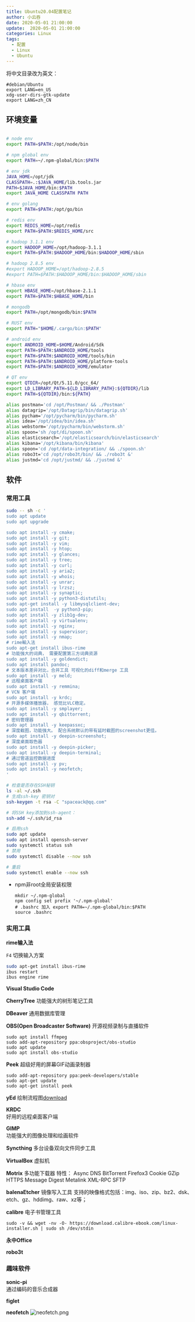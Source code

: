 ```yaml
---
title: Ubuntu20.04配置笔记
author: 小云吞
date: 2020-05-01 21:00:00
update:  2020-05-01 21:00:00
categories: Linux
tags: 
  - 配置
  - Linux
  - Ubuntu
---
```


将中文目录改为英文：

    #debian/Ubuntu
    export LANG=en_US
    xdg-user-dirs-gtk-update
    export LANG=zh_CN

## 环境变量

```bash

# node env
export PATH=$PATH:/opt/node/bin

# npm global env 
export PATH=~/.npm-global/bin:$PATH

# env jdk
JAVA_HOME=/opt/jdk
CLASSPATH=.:$JAVA_HOME/lib.tools.jar
PATH=$JAVA_HOME/bin:$PATH
export JAVA_HOME CLASSPATH PATH

# env golang
export PATH=$PATH:/opt/go/bin

# redis env
export REDIS_HOME=/opt/redis
export PATH=$PATH:$REDIS_HOME/src

# hadoop 3.1.1 env
export HADOOP_HOME=/opt/hadoop-3.1.1
export PATH=$PATH:$HADOOP_HOME/bin:$HADOOP_HOME/sbin

# hadoop 2.8.5 env
#export HADOOP_HOME=/opt/hadoop-2.8.5
#export PATH=$PATH:$HADOOP_HOME/bin:$HADOOP_HOME/sbin

# hbase env
export HBASE_HOME=/opt/hbase-2.1.1
export PATH=$PATH:$HBASE_HOME/bin

# mongodb
export PATH=/opt/mongodb/bin:$PATH

# RUST env
export PATH="$HOME/.cargo/bin:$PATH"

# android env
export ANDROID_HOME=$HOME/Android/Sdk
export PATH=$PATH:$ANDROID_HOME/tools
export PATH=$PATH:$ANDROID_HOME/tools/bin
export PATH=$PATH:$ANDROID_HOME/platform-tools
export PATH=$PATH:$ANDROID_HOME/emulator

# QT env
export QTDIR=/opt/Qt/5.11.0/gcc_64/
export LD_LIBRARY_PATH=${LD_LIBRARY_PATH}:${QTDIR}/lib
export PATH=${QTDIR}/bin:${PATH}

alias postman='cd /opt/Postman/ && ./Postman'
alias datagrip='/opt/Datagrip/bin/datagrip.sh'
alias pycham='/opt/pycharm/bin/pycharm.sh'
alias idea='/opt/idea/bin/idea.sh'
alias webstorm='/opt/pycharm/bin/webstorm.sh'
alias spoon='sh /opt/di/spoon.sh'
alias elasticsearch='/opt/elasticsearch/bin/elasticsearch'
alias kibana='/opt/kibana/bin/kibana'
alias spoon='cd /opt/data-integration/ && ./spoon.sh'
alias robo3t='cd /opt/robo3t/bin/ && ./robo3t &'
alias justmd='cd /opt/justmd/ && ./justmd &'

```

## 软件

### 常用工具

```bash
sudo -- sh -c '
sudo apt update
sudo apt upgrade

sudo apt install -y cmake;
sudo apt install -y git;
sudo apt install -y vim;
sudo apt install -y htop;
sudo apt install -y glances;
sudo apt install -y tree;
sudo apt install -y curl;
sudo apt install -y aria2;
sudo apt install -y whois;
sudo apt install -y unrar;
sudo apt install -y lrzsz;
sudo apt install -y synaptic;
sudo apt install -y python3-distutils;
sudo apt-get install -y libmysqlclient-dev;
sudo apt install  -y python3-pip;
sudo apt install -y zlib1g-dev;
sudo apt install -y virtualenv;
sudo apt install -y nginx;
sudo apt install -y supervisor;
sudo apt install -y nmap;
# rime輸入法
sudo apt-get install ibus-rime
# 功能强大的词典， 需要配置第三方词典资源
sudo apt install -y goldendict;
sudo apt install pandoc;
# 文本版本差异对比，合并工具 可视化的diff和merge 工具
sudo apt install -y meld;
# 远程桌面客户端
sudo apt install -y remmina;
# VCN 客户端
sudo apt install -y krdc;
# 开源多媒体播放器， 感觉比VLC稳定。
sudo apt install -y smplayer;
sudo apt install -y qbittorrent;
# 密码管理器
sudo apt install -y keepassxc;
# 深度截图，功能强大。 配合系统默认的带有延时截图的screenshot更佳。
sudo apt install -y deepin-screenshot;
# 深度桌面取色器
sudo apt install -y deepin-picker;
sudo apt install -y deepin-terminal;
# 通过管道监控数据进度
sudo apt install -y pv;
sudo apt install -y neofetch;
'
```
```bash
# 检查是否存在SSH秘钥
ls -al ~/.ssh
# 生成ssh-key 密钥对
ssh-keygen -t rsa -C "spaceack@qq.com"

# 将SSH key添加到ssh-agent：
ssh-add ~/.ssh/id_rsa

# 启用ssh
sudo apt update
sudo apt install openssh-server
sudo systemctl status ssh
# 禁用
sudo systemctl disable --now ssh

# 重启
sudo systemctl enable --now ssh

```

- npm非root全局安装权限
  ```
  mkdir ~/.npm-global
  npm config set prefix '~/.npm-global'
  # .bashrc 加入 export PATH=~/.npm-global/bin:$PATH
  source .bashrc
  ```

### 实用工具
**rime输入法**

`F4` 切换输入方案

```bash
sudo apt-get install ibus-rime
ibus restart
ibus engine rime
```

**Visual Studio Code**

**CherryTree**
  功能强大的树形笔记工具

**DBeaver**
  通用数据库管理

**OBS(Open Broadcaster Software)**
开源视频录制与直播软件
```
sudo apt install ffmpeg
sudo add-apt-repository ppa:obsproject/obs-studio
sudo apt update
sudo apt install obs-studio
```

**Peek**
超级好用的屏幕GIF动画录制器

```
sudo add-apt-repository ppa:peek-developers/stable
sudo apt-get update
sudo apt-get install peek
```

**yEd**
  绘制流程图[download](https://www.yworks.com/downloads#yEd)

**KRDC**  
  好用的远程桌面客户端

**GIMP**  
  功能强大的图像处理和绘画软件
  
**Syncthing**
  多台设备双向文件同步工具

**VirtualBox**
  虚拟机

**Motrix**
多功能下载器 
特性： Async DNS BitTorrent Firefox3 Cookie GZip HTTPS Message Digest Metalink XML-RPC SFTP

**balenaEtcher**
  镜像写入工具
  支持的映像格式包括：img、iso、zip、bz2、dsk、etch、gz、hddimg、raw、xz等；

**calibre**
  电子书管理工具
  ```
  sudo -v && wget -nv -O- https://download.calibre-ebook.com/linux-installer.sh | sudo sh /dev/stdin
  ```
**永中Office**

**robo3t**

### 趣味软件

**sonic-pi**  
  通过编码的音乐合成器

**figlet**

**neofetch**
![neofetch.png](neofetch.png)

